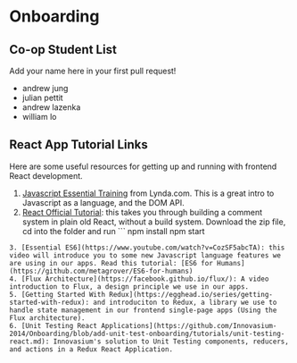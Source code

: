 # Onboarding

## Co-op Student List
Add your name here in your first pull request!
- andrew jung
- julian pettit
- andrew lazenka
- william lo

## React App Tutorial Links

Here are some useful resources for getting up and running with frontend React development.

1. [Javascript Essential Training](https://www.lynda.com/JavaScript-tutorials/JavaScript-Essential-Training/81266-2.html?srchtrk=index:1%0Alinktypeid:2%0Aq:javascript%2Bessential%2Btraining%0Apage:1%0As:relevance%0Asa:true%0Aproducttypeid:2) from Lynda.com. This is a great intro to Javascript as a language, and the DOM API.
2. [React Official Tutorial](http://facebook.github.io/react/docs/tutorial.html): this takes you through building a comment system in plain old React, without a build system. Download the zip file, cd into the folder and run ```
npm install
npm start
``` and open [localhost:3000](localhost:3000) to run the app. Try your best to type out the code yourself instead of just copy-pasting it.
3. [Essential ES6](https://www.youtube.com/watch?v=CozSF5abcTA): this video will introduce you to some new Javascript language features we are using in our apps. Read this tutorial: [ES6 for Humans](https://github.com/metagrover/ES6-for-humans)
4. [Flux Architecture](https://facebook.github.io/flux/): A video introduction to Flux, a design principle we use in our apps.
5. [Getting Started With Redux](https://egghead.io/series/getting-started-with-redux): and introduciton to Redux, a library we use to handle state management in our frontend single-page apps (Using the Flux architecture).
6. [Unit Testing React Applications](https://github.com/Innovasium-2014/Onboarding/blob/add-unit-test-onboarding/tutorials/unit-testing-react.md): Innovasium's solution to Unit Testing components, reducers, and actions in a Redux React Application.
